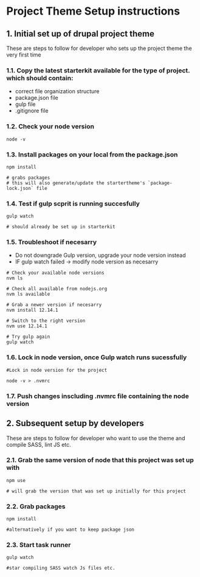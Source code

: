 # Project Theme Setup instructions    

## 1. Initial set up of drupal project theme       
These are steps to follow for developer who sets up the project theme the very first time    

### 1.1. Copy the latest starterkit available for the type of project. which should contain:    
- correct file organization structure    
- package.json file     
- gulp file       
- .gitignore file    

### 1.2. Check your node version     

```    
node -v
```   

### 1.3. Install packages on your local from the package.json    

```    
npm install

# grabs packages    
# this will also generate/update the startertheme's `package-lock.json` file    
```    

### 1.4. Test if gulp scprit is running succesfully    

```    
gulp watch

# should already be set up in starterkit    
```    

### 1.5. Troubleshoot if necesarry    
- Do not downgrade Gulp version, upgrade your node version instead    
- IF gulp watch failed -> modify node version as necesarry    

```
# Check your available node versions    
nvm ls    

# Check all available from nodejs.org    
nvm ls available    

# Grab a newer version if necesarry    
nvm install 12.14.1    

# Switch to the right version    
nvm use 12.14.1    

# Try gulp again    
gulp watch    

```    

### 1.6. Lock in node version, once Gulp watch runs sucessfully    

```    
#Lock in node version for the project    

node -v > .nvmrc    

```    

### 1.7. Push changes inscluding .nvmrc file containing the node version   
 

## 2. Subsequent setup by developers    

These are steps to follow for developer who want to use the theme and compile SASS, lint JS etc.    

### 2.1. Grab the same version of node that this project was set up with    


```    
npm use

# will grab the version that was set up initially for this project    
```    

### 2.2. Grab packages

```    
npm install

#alternatively if you want to keep package json    
```    
### 2.3. Start task runner    

```    
gulp watch

#star compiling SASS watch Js files etc.    
```    
